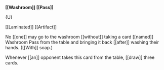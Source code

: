 **[[Washroom]] [[Pass]]**

{U}

[[Laminated]] [[Artifact]]

No [[one]] may go to the washroom [[without]] taking a card [[named]] Washroom Pass from the table and bringing it back [[after]] washing their hands. ([[With]] soap.)

Whenever [[an]] opponent takes this card from the table, [[draw]] three cards.